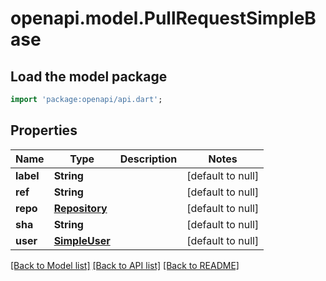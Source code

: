 # openapi.model.PullRequestSimpleBase

## Load the model package
```dart
import 'package:openapi/api.dart';
```

## Properties
Name | Type | Description | Notes
------------ | ------------- | ------------- | -------------
**label** | **String** |  | [default to null]
**ref** | **String** |  | [default to null]
**repo** | [**Repository**](Repository.md) |  | [default to null]
**sha** | **String** |  | [default to null]
**user** | [**SimpleUser**](SimpleUser.md) |  | [default to null]

[[Back to Model list]](../README.md#documentation-for-models) [[Back to API list]](../README.md#documentation-for-api-endpoints) [[Back to README]](../README.md)


